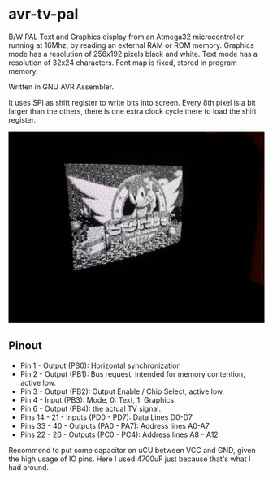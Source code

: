 # avr-tv-pal

B/W PAL Text and Graphics display from an Atmega32 microcontroller running at 16Mhz, by reading an external RAM or ROM memory.
Graphics mode has a resolution of 256x192 pixels black and white.
Text mode has a resolution of 32x24 characters. Font map is fixed, stored in program memory.

Written in GNU AVR Assembler. 

It uses SPI as shift register to write bits into screen. Every 8th pixel is a bit larger than the others, there is one extra clock cycle there to load the shift register.

![Screenshot](./run-example.jpg)

## Pinout
* Pin 1 - Output (PB0): Horizontal synchronization
* Pin 2 - Output (PB1): Bus request, intended for memory contention, active low.
* Pin 3 - Output (PB2): Output Enable / Chip Select, active low.
* Pin 4 - Input (PB3): Mode, 0: Text, 1: Graphics.
* Pin 6 - Output (PB4): the actual TV signal.
* Pins 14 - 21 - Inputs (PD0 - PD7): Data Lines D0-D7
* Pins 33 - 40 - Outputs (PA0 - PA7): Address lines A0-A7
* Pins 22 - 26 - Outputs (PC0 - PC4): Address lines A8 - A12

Recommend to put some capacitor on uCU between VCC and GND, given the high usage of IO pins. Here I used 4700uF just because that's what I had around.
